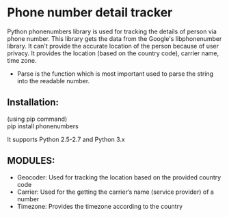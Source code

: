 # Phone number detail tracker
Python phonenumbers library is used for tracking the details of person via phone number. This library gets the data from the Google's libphonenumber library.
It can't provide the accurate location of the person because of user privacy. It provides the location (based on the country code), carrier name, time zone.

- Parse is the function which is most important used to parse the string into the readable number.

## Installation:
(using pip command)      
pip install phonenumbers

It supports Python 2.5-2.7 and Python 3.x 

## MODULES:
- Geocoder: Used for tracking the location based on the provided country code
- Carrier: Used for the getting the carrier’s name (service provider) of a number
- Timezone: Provides the timezone according to the country 
